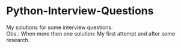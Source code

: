 # Python-Interview-Questions
My solutions for some interview questions.<br>
Obs.: When more then one solution: My first attempt and after some research.<br>

